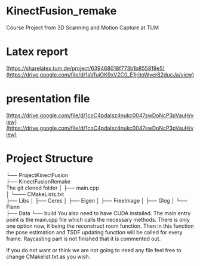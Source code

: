 # KinectFusion_remake
Course Project from 3D Scanning and Motion Capture at TUM
# Latex report
[https://sharelatex.tum.de/project/639468018f773b1b855819e5](https://drive.google.com/file/d/1aVfujOK9xV2C0_E1jritoWver82ducJa/view)
# presentation file
[https://drive.google.com/file/d/1coC4pdaIsz4nukc0047swDoNcP3pVauH/view](https://drive.google.com/file/d/1coC4pdaIsz4nukc0047swDoNcP3pVauH/view)

# Project Structure

└── ProjectKinectFusion\
   ├── KinectFusionRemake\
   The git cloned folder
   │   ├── main.cpp\
   │   └─── CMakeLists.txt  
   ├── Libs 
   │   ├── Ceres
   │   ├── Eigen
   │   ├── FreeImage
   │   ├── Glog
   │   └── Flann  
   ├── Data
   └── build
You also need to have CUDA installed. The main entry point is the main.cpp file which calls the necessary methods. There is only one option now, it being the reconstruct room function. Then in this function the pose estimation and TSDF updating function will be called for every frame. Raycasting part is not finished that it is commented out.

If you do not want or think we are not going to need any file feel free to change CMakelist.txt as you wish.
